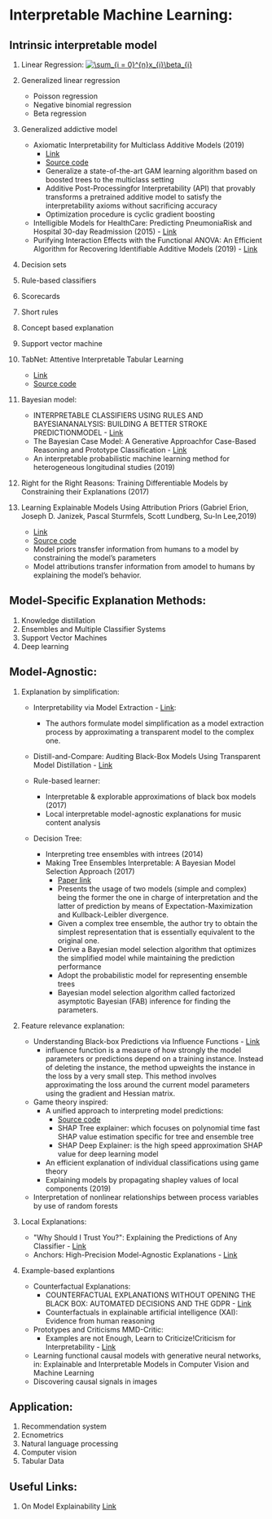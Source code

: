 # Interpretable Machine Learning:
## Intrinsic interpretable model
1. Linear Regression: <a href="https://www.codecogs.com/eqnedit.php?latex=\sum_{i&space;=&space;0}^{n}x_{i}\beta_{i}" target="_blank"><img src="https://latex.codecogs.com/gif.latex?\sum_{i&space;=&space;0}^{n}x_{i}\beta_{i}" title="\sum_{i = 0}^{n}x_{i}\beta_{i}" /></a>


2. Generalized linear regression
	- Poisson regression
	- Negative binomial regression
  	- Beta regression
3. Generalized addictive model
	* Axiomatic Interpretability for Multiclass Additive Models (2019)
		- [Link](https://arxiv.org/pdf/1810.09092.pdf)
		- [Source code](https://github.com/interpretml/interpret)
		- Generalize a state-of-the-art GAM learning algorithm based on boosted trees to the multiclass setting
		- Additive Post-Processingfor Interpretability (API) that provably transforms a pretrained additive model to satisfy the interpretability axioms without sacrificing accuracy
		- Optimization procedure is cyclic gradient boosting
	* Intelligible Models for HealthCare: Predicting PneumoniaRisk and Hospital 30-day Readmission (2015) - [Link](http://people.dbmi.columbia.edu/noemie/papers/15kdd.pdf)
	* Purifying Interaction Effects with the Functional ANOVA: An Efficient Algorithm for Recovering Identifiable Additive Models (2019) - [Link](https://arxiv.org/pdf/1911.04974.pdf)
4. Decision sets 
5. Rule-based classifiers 
6. Scorecards
7. Short rules 
8. Concept based explanation
10. Support vector machine
11. TabNet: Attentive Interpretable Tabular Learning 
	* [Link](https://arxiv.org/pdf/1908.07442.pdf)
	* [Source code](https://github.com/google-research/google-research/tree/master/tabnet)
	
12. Bayesian model:
	* INTERPRETABLE CLASSIFIERS USING RULES AND BAYESIANANALYSIS: BUILDING A BETTER STROKE PREDICTIONMODEL - [Link](https://arxiv.org/pdf/1511.01644.pdf)
	*  The Bayesian Case Model: A Generative Approachfor Case-Based Reasoning and Prototype Classification - [Link](https://beenkim.github.io/papers/KimRudinShahNIPS2014.pdf)
	* An interpretable probabilistic machine learning method for heterogeneous longitudinal studies (2019)

12. Right for the Right Reasons: Training Differentiable Models by Constraining their Explanations (2017)
13. Learning Explainable Models Using Attribution Priors (Gabriel Erion, Joseph D. Janizek, Pascal Sturmfels, Scott Lundberg, Su-In Lee,2019)
	* [Link](https://arxiv.org/pdf/1906.10670.pdf)
	* [Source code](https://github.com/suinleelab/attributionpriors)
	* Model priors transfer information from humans to a model by constraining the model’s parameters
	* Model attributions transfer information from amodel to humans by explaining the model’s behavior. 


## Model-Specific Explanation Methods:
1. Knowledge distillation
2. Ensembles and Multiple Classifier Systems
3. Support Vector Machines
4. Deep learning

## Model-Agnostic:
1. Explanation by simplification:
	* Interpretability via Model Extraction - [Link](https://arxiv.org/abs/1706.09773):
		- The authors formulate model simplification as a model extraction process by approximating a transparent model to the complex one.

	* Distill-and-Compare: Auditing Black-Box Models Using Transparent Model Distillation - [Link](https://arxiv.org/abs/1710.06169)
	* Rule-based learner:
		- Interpretable & explorable approximations of black box models (2017)
		- Local interpretable model-agnostic explanations for music content analysis

	* Decision Tree:
		- Interpreting tree ensembles with intrees (2014)
		- Making Tree Ensembles Interpretable: A Bayesian Model Selection Approach (2017)
			* [Paper link](http://proceedings.mlr.press/v84/hara18a.html)
			* Presents the usage of two models (simple and complex) being the former the one in charge of interpretation and the latter of prediction by means of Expectation-Maximization and Kullback-Leibler divergence.
			* Given a complex tree ensemble, the author try to obtain the simplest representation that is essentially equivalent to the original one.
			* Derive a Bayesian model selection algorithm that optimizes the simplified model while maintaining the prediction performance
			* Adopt the probabilistic model for representing ensemble trees
			* Bayesian model selection algorithm called factorized asymptotic Bayesian (FAB) inference for finding the parameters.
2. Feature relevance explanation:
	* Understanding Black-box Predictions via Influence Functions - [Link](https://arxiv.org/pdf/1703.04730.pdf)
		- influence function is a measure of how strongly the model parameters or predictions depend on a training instance. Instead of deleting the instance, the method upweights the instance in the loss by a very small step. This method involves approximating the loss around the current model parameters using the gradient and Hessian matrix.
	* Game theory inspired: 
		- A unified approach to interpreting model predictions:
			+ [Source code](https://github.com/slundberg/shap)
			+ SHAP Tree explainer: which focuses on polynomial time fast SHAP value estimation specific for tree and ensemble tree
			+ SHAP Deep Explainer: is the high speed approximation SHAP value for deep learning model
		- An efficient explanation of individual classifications using game theory
		- Explaining models by propagating shapley values of local components (2019) 
	* Interpretation of nonlinear relationships between process variables by use of random forests

3. Local Explanations:
	* "Why Should I Trust You?": Explaining the Predictions of Any Classifier - [Link](https://arxiv.org/pdf/1602.04938.pdf)
	* Anchors: High-Precision Model-Agnostic Explanations - [Link](https://www.aaai.org/ocs/index.php/AAAI/AAAI18/paper/view/16982/15850)
4. Example-based explantions
	* Counterfactual Explanations:
		- COUNTERFACTUAL EXPLANATIONS WITHOUT OPENING THE BLACK BOX: AUTOMATED DECISIONS AND THE GDPR - [Link](https://arxiv.org/ftp/arxiv/papers/1711/1711.00399.pdf)
		- Counterfactuals in explainable artificial intelligence (XAI): Evidence from human reasoning
	* Prototypes and Criticisms MMD-Critic:
		- Examples are not Enough, Learn to Criticize!Criticism for Interpretability - [Link](https://papers.nips.cc/paper/6300-examples-are-not-enough-learn-to-criticize-criticism-for-interpretability.pdf)
	* Learning functional causal models with generative neural networks, in: Explainable and Interpretable Models in Computer Vision and Machine Learning
	* Discovering causal signals in images


## Application:
1. Recommendation system
2. Ecnometrics
3. Natural language processing
4. Computer vision
5. Tabular Data

## Useful Links:
1. On Model Explainability [Link](https://everdark.github.io/k9/notebooks/ml/model_explain/model_explain.nb.html#7_explainable_boosting_machine)

